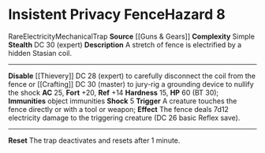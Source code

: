 ﻿---
ac: '25'
all_resistance: null
complexity: Simple
element: null
fortitude: '+20'
hardness: '15'
hazard_type: Trap
hp: 60 (BT 30)
id: '96'
immunity:
- object immunities
level: '8'
name: Insistent Privacy Fence
rarity: Rare
reflex: '+14'
resistance: null
school: null
source: '[[DATABASE/source/Guns & Gears|Guns & Gears]]'
trait:
- '[[DATABASE/trait/Electricity|Electricity]]'
- '[[DATABASE/trait/Mechanical|Mechanical]]'
- '[[DATABASE/trait/Rare|Rare]]'
- '[[DATABASE/trait/Trap|Trap]]'
type: Hazard
weakness: null
will: null

---
# Insistent Privacy Fence<span class="item-type">Hazard 8</span>

<span class="trait-rare item-trait">Rare</span><span class="item-trait">Electricity</span><span class="item-trait">Mechanical</span><span class="item-trait">Trap</span>
**Source** [[Guns & Gears]]
**Complexity** Simple
**Stealth** DC 30 (expert)
**Description** A stretch of fence is electrified by a hidden Stasian coil.

---
**Disable** [[Thievery]] DC 28 (expert) to carefully disconnect the coil from the fence or [[Crafting]] DC 30 (master) to jury-rig a grounding device to nullify the shock
**AC** 25, **Fort** +20, **Ref** +14
**Hardness** 15, **HP** 60 (BT 30); **Immunities** object immunities
**Shock** <span class="action-icon">5</span> **Trigger** A creature touches the fence directly or with a tool or weapon; **Effect** The fence deals 7d12 electricity damage to the triggering creature (DC 26 basic Reflex save).

---
**Reset** The trap deactivates and resets after 1 minute.